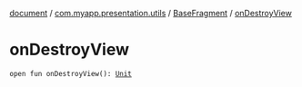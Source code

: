 [document](../../index.md) / [com.myapp.presentation.utils](../index.md) / [BaseFragment](index.md) / [onDestroyView](./on-destroy-view.md)

# onDestroyView

`open fun onDestroyView(): `[`Unit`](https://kotlinlang.org/api/latest/jvm/stdlib/kotlin/-unit/index.html)